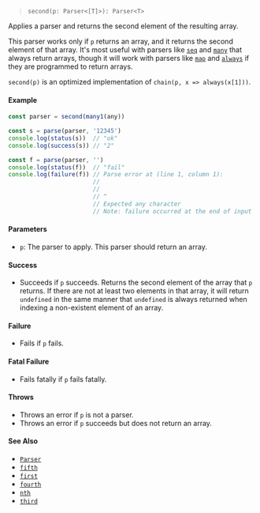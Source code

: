 <!--
 Copyright (c) 2020 Thomas J. Otterson
 
 This software is released under the MIT License.
 https://opensource.org/licenses/MIT
-->

> `second(p: Parser<[T]>): Parser<T>`

Applies a parser and returns the second element of the resulting array.

This parser works only if `p` returns an array, and it returns the second element of that array. It's most useful with parsers like [`seq`](seq.md) and [`many`](many.md) that always return arrays, though it will work with parsers like [`map`](map.md) and [`always`](always.md) if they are programmed to return arrays.

`second(p)` is an optimized implementation of `chain(p, x => always(x[1]))`.

#### Example

```javascript
const parser = second(many1(any))

const s = parse(parser, '12345')
console.log(status(s))  // "ok"
console.log(success(s)) // "2"

const f = parse(parser, '')
console.log(status(f))  // "fail"
console.log(failure(f)) // Parse error at (line 1, column 1):
                        //
                        // 
                        // ^
                        // Expected any character
                        // Note: failure occurred at the end of input
```

#### Parameters

* `p`: The parser to apply. This parser should return an array.

#### Success

* Succeeds if `p` succeeds. Returns the second element of the array that `p` returns. If there are not at least two elements in that array, it will return `undefined` in the same manner that `undefined` is always returned when indexing a non-existent element of an array.

#### Failure

* Fails if `p` fails.

#### Fatal Failure

* Fails fatally if `p` fails fatally.

#### Throws

* Throws an error if `p` is not a parser.
* Throws an error if `p` succeeds but does not return an array.

#### See Also

* [`Parser`](../types/parser.md)
* [`fifth`](fifth.md)
* [`first`](first.md)
* [`fourth`](fourth.md)
* [`nth`](nth.md)
* [`third`](third.md)